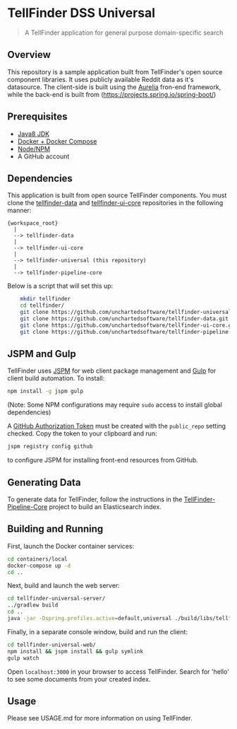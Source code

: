 # TellFinder DSS Universal

> A TellFinder application for general purpose domain-specific search

## Overview

This repository is a sample application built from TellFinder's open source component libraries. It uses
publicly available Reddit data as it's datasource. The client-side is built using the [Aurelia](http://aurelia.io) fron-end framework, 
while the back-end is built from (https://projects.spring.io/spring-boot/)

## Prerequisites
- [Java8 JDK](http://www.oracle.com/technetwork/java/javase/downloads/jdk8-downloads-2133151.html)
- [Docker + Docker Compose](https://www.docker.com/community-edition)
- [Node/NPM](https://nodejs.org/en/download/)
- A GitHub account

## Dependencies

This application is built from open source TellFinder components.  You must clone the
[tellfinder-data](https://github.com/unchartedsoftware/tellfinder) and [tellfinder-ui-core](https://github.com/unchartedsoftware/tellfinder-ui-core)
repositories in the following manner: 
```
{workspace_root}
  |
  --> tellfinder-data
  |
  --> tellfinder-ui-core
  |
  --> tellfinder-universal (this repository)
  |
  --> tellfinder-pipeline-core
```

Below is a script that will set this up:
```bash
    mkdir tellfinder
    cd tellfinder/
    git clone https://github.com/unchartedsoftware/tellfinder-universal.git
    git clone https://github.com/unchartedsoftware/tellfinder-data.git
    git clone https://github.com/unchartedsoftware/tellfinder-ui-core.git
    git clone https://github.com/unchartedsoftware/tellfinder-pipeline-core.git
```

## JSPM and Gulp

TellFinder uses [JSPM](https://jspm.io/) for web client package management and [Gulp](https://gulpjs.com/) for client build automation.  To install:
```bash
npm install -g jspm gulp
```
(Note: Some NPM configurations may require `sudo` access to install global dependencies)

A [GitHub Authorization Token](https://github.com/settings/tokens) must be created with the `public_repo` setting checked.  Copy the token to your clipboard and run:
```bash
jspm registry config github
```
to configure JSPM for installing front-end resources from GitHub.

## Generating Data

To generate data for TellFinder, follow the instructions in the [TellFinder-Pipeline-Core](https://github.com/unchartedsoftware/tellfinder-pipeline-core) project to build
an Elasticsearch index.

## Building and Running
First, launch the Docker container services:
```bash
cd containers/local
docker-compose up -d
cd ..
```

Next, build and launch the web server:
```bash
cd tellfinder-universal-server/
../gradlew build
cd ..
java -jar -Dspring.profiles.active=default,universal ./build/libs/tellfinder-universal-server-6.0.4.jar
```

Finally, in a separate console window, build and run the client: 
```bash
cd tellfinder-universal-web/
npm install && jspm install && gulp symlink
gulp watch
```

Open `localhost:3000` in your browser to access TellFinder.  Search for 'hello' to see some documents from your created index.

## Usage

Please see USAGE.md for more information on using TellFinder. 